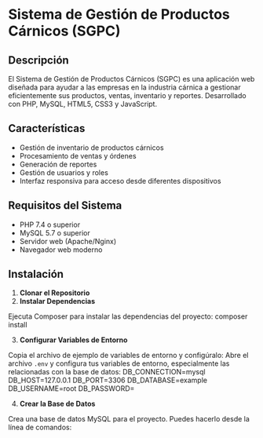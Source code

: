 # Sistema de Gestión de Productos Cárnicos (SGPC)

## Descripción
El Sistema de Gestión de Productos Cárnicos (SGPC) es una aplicación web diseñada para ayudar a las empresas en la industria cárnica a gestionar eficientemente sus productos, ventas, inventario y reportes. Desarrollado con PHP, MySQL, HTML5, CSS3 y JavaScript.
## Características
- Gestión de inventario de productos cárnicos
- Procesamiento de ventas y órdenes
- Generación de reportes
- Gestión de usuarios y roles
- Interfaz responsiva para acceso desde diferentes dispositivos

## Requisitos del Sistema
- PHP 7.4 o superior
- MySQL 5.7 o superior
- Servidor web (Apache/Nginx)
- Navegador web moderno

## Instalación
1. **Clonar el Repositorio**
2. **Instalar Dependencias**

Ejecuta Composer para instalar las dependencias del proyecto: composer install

3. **Configurar Variables de Entorno**

Copia el archivo de ejemplo de variables de entorno y configúralo:
Abre el archivo `.env` y configura tus variables de entorno, especialmente las relacionadas con la base de datos:
      DB_CONNECTION=mysql
      DB_HOST=127.0.0.1
      DB_PORT=3306
      DB_DATABASE=example
      DB_USERNAME=root
      DB_PASSWORD=

4. **Crear la Base de Datos**

Crea una base de datos MySQL para el proyecto. Puedes hacerlo desde la línea de comandos:
